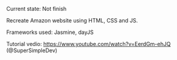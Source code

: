 Current state: Not finish

Recreate Amazon website using HTML, CSS and JS.

Frameworks used: Jasmine, dayJS

Tutorial vedio: https://www.youtube.com/watch?v=EerdGm-ehJQ  (@SuperSimpleDev)

